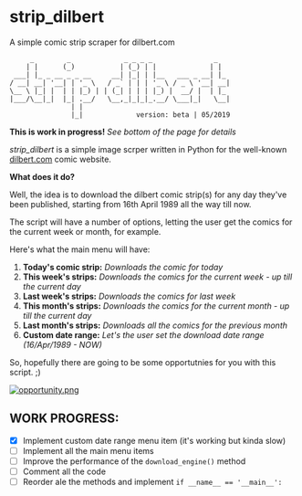 # strip_dilbert
A simple comic strip scraper for dilbert.com
~~~
     _        _             _ _ _ _               _   
    | |      (_)           | (_) | |             | |  
 ___| |_ _ __ _ _ __     __| |_| | |__   ___ _ __| |_ 
/ __| __| '__| | '_ \   / _` | | | '_ \ / _ \ '__| __|
\__ \ |_| |  | | |_) | | (_| | | | |_) |  __/ |  | |_ 
|___/\__|_|  |_| .__/   \__,_|_|_|_.__/ \___|_|   \__|
               | |                                    
               |_|             version: beta | 05/2019
~~~

**This is work in progress!** *See bottom of the page for details*

*strip_dilbert* is a simple image scrper written in Python for the well-known [dilbert.com](https://dilbert.com) comic website.

**What does it do?**

Well, the idea is to download the dilbert comic strip(s) for any day they've been published, starting from 16th April 1989 all the way till now.

The script will have a number of options, letting the user get the comics for the current week or month, for example.

Here's what the main menu will have:

1. **Today's comic strip:** *Downloads the comic for today*
2. **This week's strips:** *Downloads the comics for the current week - up till the current day*
3. **Last week's strips:** *Downloads the comics for last week*
4. **This month's strips:** *Downloads the comics for the current month - up till the current day*
5. **Last month's strips:** *Downloads all the comics for the previous month*
6. **Custom date range:** *Let's the user set the download date range (16/Apr/1989 - NOW)*

So, hopefully there are going to be some opportutnies for you with this script. ;)

[![opportunity.png](https://assets.amuniversal.com/505f94006cbc01301d46001dd8b71c47)](https://dilbert.com/strip/2009-09-24)

## WORK PROGRESS:

- [x] Implement custom date range menu item (it's working but kinda slow)
- [ ] Implement all the main menu items
- [ ] Improve the performance of the `download_engine()` method
- [ ] Comment all the code
- [ ] Reorder ale the methods and implement `if __name__ == '__main__':`